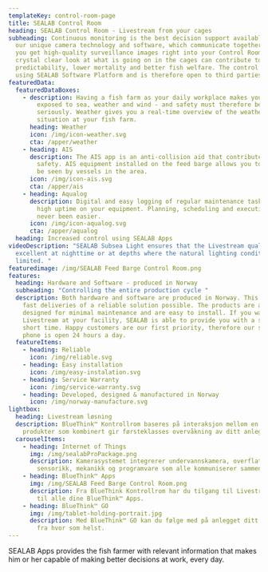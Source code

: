 ```yaml
---
templateKey: control-room-page
title: SEALAB Control Room
heading: SEALAB Control Room - Livestream from your cages
subheading: Continuous monitoring is the best decision support available. With
  our unique camera technology and software, which communicate together (IoT),
  you get high-quality surveillance images right into your Control Room. A
  crystal clear look at what is going on in the cages can contribute to higher
  predictability, lower mortality and better fish welfare. The control room is
  using SEALAB Software Platform and is therefore open to third parties.
featuredData:
  featuredDataBoxes:
    - description: Having a fish farm as your daily workplace makes you particularly
        exposed to sea, weather and wind - and safety must therefore be taken
        seriously. Weather gives you a real-time overview of the weather
        situation at your fish farm.
      heading: Weather
      icon: /img/icon-weather.svg
      cta: /apper/weather
    - heading: AIS
      description: The AIS app is an anti-collision aid that contributes to increased
        safety. AIS equipment installed on the feed barge allows you to see and
        be seen by vessels in the area.
      icon: /img/icon-ais.svg
      cta: /apper/ais
    - heading: Aqualog
      description: Digital and easy logging of regular maintenance tasks to ensure
        high uptime on your equipment. Planning, scheduling and execution have
        never been easier.
      icon: /img/icon-aqualog.svg
      cta: /apper/aqualog
  heading: Increased control using SEALAB Apps
videoDescription: "SEALAB Subsea Light ensures that the Livestream quality is
  excellent at nighttime or at depths where the natural lighting conditions are
  limited. "
featuredimage: /img/SEALAB Feed Barge Control Room.png
features:
  heading: Hardware and Software - produced in Norway
  subheading: "Controlling the entire production cycle "
  description: Both hardware and software are produced in Norway. This has made
    fast deliveries of a reliable solution possible. The products are also
    designed for minimal maintenance and are easy to install. If you want
    Livestream at your facility, SEALAB is able to provide you with a solution i
    short time. Happy customers are our first priority, therefore our service
    phone is open 24 hours a day.
  featureItems:
    - heading: Reliable
      icon: /img/reliable.svg
    - heading: Easy installation
      icon: /img/easy-instalation.svg
    - heading: Service Warranty
      icon: /img/service-warranty.svg
    - heading: Developed, designed & manufactured in Norway
      icon: /img/norway-manufacture.svg
lightbox:
  heading: Livestream løsning
  description: BlueThink™ Kontrollrom baseres på interaksjon mellom en rekke
    produkter som kombinert gir førsteklasses overvåkning av ditt anlegget.
  carouselItems:
    - heading: Internet of Things
      img: /img/sealabProPackage.png
      description: Kamerasystemet integrerer undervannskamera, overflatekamera, lys,
        sensorikk, mekanikk og programvare som alle kommuniserer sammen.
    - heading: BlueThink™ Apps
      img: /img/SEALAB Feed Barge Control Room.png
      description: Fra BlueThink Kontrollrom har du tilgang til Livestream i tillegg
        til alle dine BlueThink™ Apps.
    - heading: BlueThink™ GO
      img: /img/tablet-holding-portrait.jpg
      description: Med BlueThink™ GO kan du følge med på anlegget ditt når som helst,
        fra hvor som helst.
---
```

SEALAB Apps provides the fish farmer with relevant information that makes him or her capable of making better decisions at work, every day.
